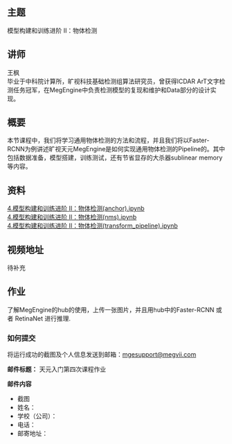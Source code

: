 ## 主题
模型构建和训练进阶 II：物体检测
## 讲师
王枫<br/>
毕业于中科院计算所，旷视科技基础检测组算法研究员，曾获得ICDAR ArT文字检测任务冠军，在MegEngine中负责检测模型的复现和维护和Data部分的设计实现。
## 概要
本节课程中，我们将学习通用物体检测的方法和流程，并且我们将以Faster-RCNN为例讲述旷视天元MegEngine是如何实现通用物体检测的Pipeline的。其中包括数据准备，模型搭建，训练测试，还有节省显存的大杀器sublinear memory等内容。

## 资料

[4.模型构建和训练进阶 II：物体检测(anchor).ipynb](./notebooks/4.模型构建和训练进阶%20II：物体检测(anchor).ipynb.ipynb)<br/>
[4.模型构建和训练进阶 II：物体检测(nms).ipynb](./notebooks/4.模型构建和训练进阶%20II：物体检测(nms).ipynb)<br/>
[4.模型构建和训练进阶 II：物体检测(transform_pipeline).ipynb](./notebooks/4.模型构建和训练进阶%20II：物体检测(transform_pipeline).ipynb)<br/>

## 视频地址

待补充

## 作业

了解MegEngine的hub的使用，上传一张图片，并且用hub中的Faster-RCNN 或者 RetinaNet 进行推理.

### 如何提交

将运行成功的截图及个人信息发送到邮箱：mgesupport@megvii.com

**邮件标题：** 天元入门第四次课程作业

**邮件内容**

* 截图
* 姓名：
* 学校（公司）：
* 电话：
* 邮寄地址：

